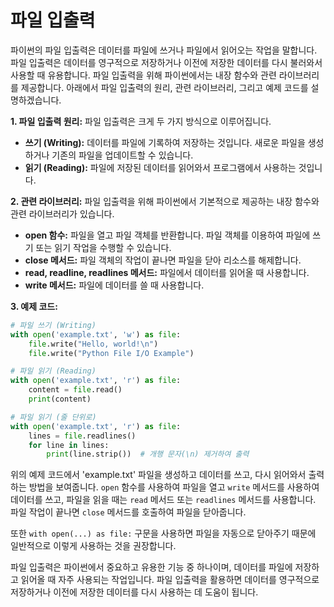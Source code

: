# 파일 입출력
파이썬의 파일 입출력은 데이터를 파일에 쓰거나 파일에서 읽어오는 작업을 말합니다. 파일 입출력은 데이터를 영구적으로 저장하거나 이전에 저장한 데이터를 다시 불러와서 사용할 때 유용합니다. 파일 입출력을 위해 파이썬에서는 내장 함수와 관련 라이브러리를 제공합니다. 아래에서 파일 입출력의 원리, 관련 라이브러리, 그리고 예제 코드를 설명하겠습니다.

**1. 파일 입출력 원리:**
파일 입출력은 크게 두 가지 방식으로 이루어집니다.

- **쓰기 (Writing):** 데이터를 파일에 기록하여 저장하는 것입니다. 새로운 파일을 생성하거나 기존의 파일을 업데이트할 수 있습니다.
- **읽기 (Reading):** 파일에 저장된 데이터를 읽어와서 프로그램에서 사용하는 것입니다.

**2. 관련 라이브러리:**
파일 입출력을 위해 파이썬에서 기본적으로 제공하는 내장 함수와 관련 라이브러리가 있습니다.

- **open 함수:** 파일을 열고 파일 객체를 반환합니다. 파일 객체를 이용하여 파일에 쓰기 또는 읽기 작업을 수행할 수 있습니다.
- **close 메서드:** 파일 객체의 작업이 끝나면 파일을 닫아 리소스를 해제합니다.
- **read, readline, readlines 메서드:** 파일에서 데이터를 읽어올 때 사용합니다.
- **write 메서드:** 파일에 데이터를 쓸 때 사용합니다.

**3. 예제 코드:**
```python
# 파일 쓰기 (Writing)
with open('example.txt', 'w') as file:
    file.write("Hello, world!\n")
    file.write("Python File I/O Example")

# 파일 읽기 (Reading)
with open('example.txt', 'r') as file:
    content = file.read()
    print(content)

# 파일 읽기 (줄 단위로)
with open('example.txt', 'r') as file:
    lines = file.readlines()
    for line in lines:
        print(line.strip())  # 개행 문자(\n) 제거하여 출력
```

위의 예제 코드에서 'example.txt' 파일을 생성하고 데이터를 쓰고, 다시 읽어와서 출력하는 방법을 보여줍니다. `open` 함수를 사용하여 파일을 열고 `write` 메서드를 사용하여 데이터를 쓰고, 파일을 읽을 때는 `read` 메서드 또는 `readlines` 메서드를 사용합니다. 파일 작업이 끝나면 `close` 메서드를 호출하여 파일을 닫아줍니다.

또한 `with open(...) as file:` 구문을 사용하면 파일을 자동으로 닫아주기 때문에 일반적으로 이렇게 사용하는 것을 권장합니다.

파일 입출력은 파이썬에서 중요하고 유용한 기능 중 하나이며, 데이터를 파일에 저장하고 읽어올 때 자주 사용되는 작업입니다. 파일 입출력을 활용하면 데이터를 영구적으로 저장하거나 이전에 저장한 데이터를 다시 사용하는 데 도움이 됩니다.